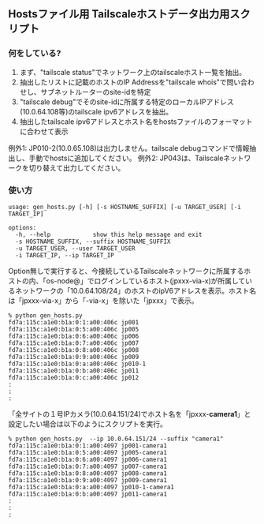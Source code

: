 ## Hostsファイル用 Tailscaleホストデータ出力用スクリプト

### 何をしている?

1. まず、"tailscale status"でネットワーク上のtailscaleホスト一覧を抽出。
2. 抽出したリストに記載のホストのIP Addressを"tailscale whois"で問い合わせし、サブネットルーターのsite-idを特定
3. "tailscale debug"でそのsite-idに所属する特定のローカルIPアドレス(10.0.64.108等)のtailscale ipv6アドレスを抽出。
4. 抽出したtailscale ipv6アドレスとホスト名をhostsファイルのフォーマットに合わせて表示

例外1: JP010-2(10.0.65.108)は出力しません。tailscale debugコマンドで情報抽出し、手動でhostsに追加してください。
例外2: JP043は、Tailscaleネットワークを切り替えて出力してください。

### 使い方
```
usage: gen_hosts.py [-h] [-s HOSTNAME_SUFFIX] [-u TARGET_USER] [-i TARGET_IP]

options:
  -h, --help            show this help message and exit
  -s HOSTNAME_SUFFIX, --suffix HOSTNAME_SUFFIX
  -u TARGET_USER, --user TARGET_USER
  -i TARGET_IP, --ip TARGET_IP
```

Option無しで実行すると、今接続しているTailscaleネットワークに所属するホストの内、「os-node@」でログインしているホスト(jpxxx-via-x)が所属しているネットワークの「10.0.64.108/24」のホストのipV6アドレスを表示。ホスト名は「jpxxx-via-x」から「-via-x」を除いた「jpxxx」で表示。
```
% python gen_hosts.py      
fd7a:115c:a1e0:b1a:0:1:a00:406c jp001
fd7a:115c:a1e0:b1a:0:5:a00:406c jp005
fd7a:115c:a1e0:b1a:0:6:a00:406c jp006
fd7a:115c:a1e0:b1a:0:7:a00:406c jp007
fd7a:115c:a1e0:b1a:0:8:a00:406c jp008
fd7a:115c:a1e0:b1a:0:9:a00:406c jp009
fd7a:115c:a1e0:b1a:0:a:a00:406c jp010-1
fd7a:115c:a1e0:b1a:0:b:a00:406c jp011
fd7a:115c:a1e0:b1a:0:c:a00:406c jp012
:
:
:
```

「全サイトの１号IPカメラ(10.0.64.151/24)でホスト名を「jpxxx-**camera1**」と設定したい場合は以下のようにスクリプトを実行。
```
% python gen_hosts.py  --ip 10.0.64.151/24 --suffix "camera1"
fd7a:115c:a1e0:b1a:0:1:a00:4097 jp001-camera1
fd7a:115c:a1e0:b1a:0:5:a00:4097 jp005-camera1
fd7a:115c:a1e0:b1a:0:6:a00:4097 jp006-camera1
fd7a:115c:a1e0:b1a:0:7:a00:4097 jp007-camera1
fd7a:115c:a1e0:b1a:0:8:a00:4097 jp008-camera1
fd7a:115c:a1e0:b1a:0:9:a00:4097 jp009-camera1
fd7a:115c:a1e0:b1a:0:a:a00:4097 jp010-1-camera1
fd7a:115c:a1e0:b1a:0:b:a00:4097 jp011-camera1
:
:
:
```
